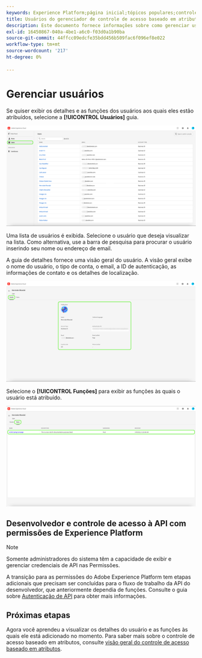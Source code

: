 ```yaml
---
keywords: Experience Platform;página inicial;tópicos populares;controle de acesso;controle de acesso baseado em atributos;ABAC
title: Usuários do gerenciador de controle de acesso baseado em atributos
description: Este documento fornece informações sobre como gerenciar usuários e grupos de usuários por meio da interface de Permissões no Adobe Experience Cloud
exl-id: 16450867-040a-4be1-a6c0-f03d0a1b90ba
source-git-commit: 44ffcc09edcfe35bdd456b509fac6f096ef8e022
workflow-type: tm+mt
source-wordcount: '217'
ht-degree: 0%

---
```


# Gerenciar usuários

Se quiser exibir os detalhes e as funções dos usuários aos quais eles estão atribuídos, selecione a **[!UICONTROL Usuários]** guia.

![flac-users-tab](../../images/flac-ui/flac-users-tab.png)

Uma lista de usuários é exibida. Selecione o usuário que deseja visualizar na lista. Como alternativa, use a barra de pesquisa para procurar o usuário inserindo seu nome ou endereço de email.

A guia de detalhes fornece uma visão geral do usuário. A visão geral exibe o nome do usuário, o tipo de conta, o email, a ID de autenticação, as informações de contato e os detalhes de localização.

![flac-users-details](../../images/flac-ui/flac-users-details.png)

Selecione o **[!UICONTROL Funções]** para exibir as funções às quais o usuário está atribuído.

![flac-users-roles](../../images/flac-ui/flac-users-roles.png)

## Desenvolvedor e controle de acesso à API com permissões de Experience Platform

>[!NOTE]
>
>Somente administradores do sistema têm a capacidade de exibir e gerenciar credenciais de API nas Permissões.

A transição para as permissões do Adobe Experience Platform tem etapas adicionais que precisam ser concluídas para o fluxo de trabalho da API do desenvolvedor, que anteriormente dependia de funções. Consulte o guia sobre [Autenticação de API](../../../landing/api-authentication.md) para obter mais informações.

## Próximas etapas

Agora você aprendeu a visualizar os detalhes do usuário e as funções às quais ele está adicionado no momento. Para saber mais sobre o controle de acesso baseado em atributos, consulte [visão geral do controle de acesso baseado em atributos](../overview.md).
